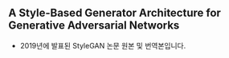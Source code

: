 ## A Style-Based Generator Architecture for Generative Adversarial Networks
- 2019년에 발표된 StyleGAN 논문 원본 및 번역본입니다.

